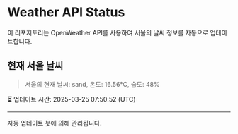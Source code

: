 
# Weather API Status

이 리포지토리는 OpenWeather API를 사용하여 서울의 날씨 정보를 자동으로 업데이트합니다.

## 현재 서울 날씨
> 서울의 현재 날씨: sand, 온도: 16.56°C, 습도: 48%

⏳ 업데이트 시간: 2025-03-25 07:50:52 (UTC)

---
자동 업데이트 봇에 의해 관리됩니다.
